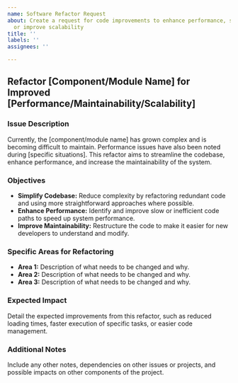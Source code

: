 ```yaml
---
name: Software Refactor Request
about: Create a request for code improvements to enhance performance, simplify maintenance,
  or improve scalability
title: ''
labels: ''
assignees: ''

---
```


## Refactor [Component/Module Name] for Improved [Performance/Maintainability/Scalability]

### Issue Description
Currently, the [component/module name] has grown complex and is becoming difficult to maintain. Performance issues have also been noted during [specific situations]. This refactor aims to streamline the codebase, enhance performance, and increase the maintainability of the system.

### Objectives
- **Simplify Codebase:** Reduce complexity by refactoring redundant code and using more straightforward approaches where possible.
- **Enhance Performance:** Identify and improve slow or inefficient code paths to speed up system performance.
- **Improve Maintainability:** Restructure the code to make it easier for new developers to understand and modify.

### Specific Areas for Refactoring
- **Area 1:** Description of what needs to be changed and why.
- **Area 2:** Description of what needs to be changed and why.
- **Area 3:** Description of what needs to be changed and why.

### Expected Impact
Detail the expected improvements from this refactor, such as reduced loading times, faster execution of specific tasks, or easier code management.

### Additional Notes
Include any other notes, dependencies on other issues or projects, and possible impacts on other components of the project.
